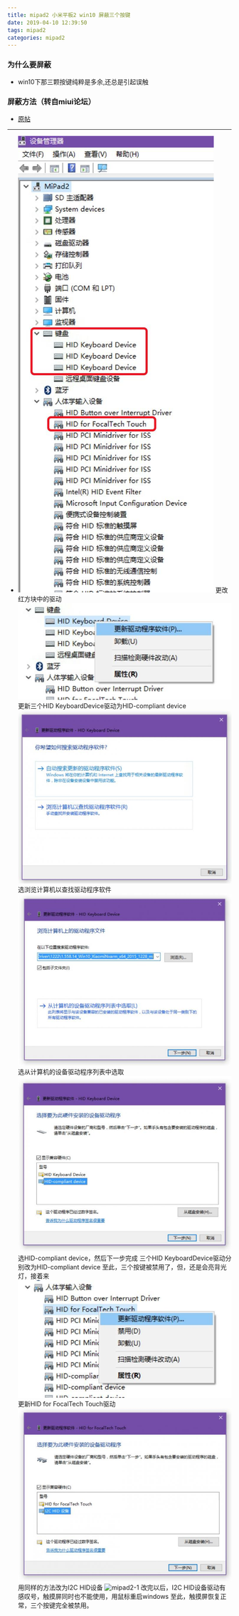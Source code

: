 ```yaml
---
title: mipad2 小米平板2 win10 屏蔽三个按键
date: 2019-04-10 12:39:50
tags: mipad2
categories: mipad2
---
```

### 为什么要屏蔽

* win10下那三颗按键纯粹是多余,还总是引起误触

### 屏蔽方法（转自miui论坛）

* [原帖](http://embed.bbs.miui.com/thread-12282804-1-1.html)

****

* ![mipad2-1](/imgs/mipad2/mipad2-1.jpg)
更改红方块中的驱动
![mipad2-1](/imgs/mipad2/mipad2-2.jpg)
更新三个HID KeyboardDevice驱动为HID-compliant device
![mipad2-1](/imgs/mipad2/mipad2-3.jpg)
选浏览计算机以查找驱动程序软件
![mipad2-1](/imgs/mipad2/mipad2-4.jpg)
选从计算机的设备驱动程序列表中选取
![mipad2-1](/imgs/mipad2/mipad2-5.jpg)
选HID-compliant device，然后下一步完成
三个HID KeyboardDevice驱动分别改为HID-compliant device
至此，三个按键被禁用了，但，还是会亮背光灯，接着来
![mipad2-1](/imgs/mipad2/mipad2-6.jpg)
更新HID for FocalTech Touch驱动
![mipad2-1](/imgs/mipad2/mipad2-7.jpg)
用同样的方法改为I2C HID设备
![mipad2-1](/imgs/mipad2/mipad2-8.jpg)
改完以后，I2C HID设备驱动有感叹号，触摸屏同时也不能使用，用鼠标重启windows
至此，触摸屏恢复正常，三个按键完全被禁用。

